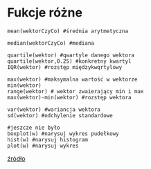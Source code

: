 Fukcje różne
=========================

```
mean(wektorCzyCo) #średnia arytmetyczna

median(wektorCzyCo) #mediana

quartile(wektor) #qwartyle danego wektora
quartile(wektor,0.25) #konkretny kwartyl
IQR(wektor) #rozstęp międzykwqrtylowy

max(wektor) #maksymalna wartość w wektorze
min(wektor)
range(wektor) # wektor zwaierający min i max
max(wektor)-min(wektor) #rozstęp wektora

var(wektor) #wariancja wektora
sd(wektor) #odchylenie standardowe

#jeszcze nie było
boxplot(w) #narysuj wykres pudełkowy
hist(w) #narysuj histogram
plot(w) #narysuj wykres

```
[źródło](http://www.r-tutor.com/elementary-statistics)
